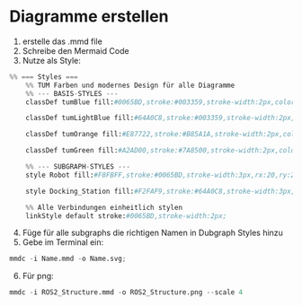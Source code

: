# Diagramme erstellen
1. erstelle das .mmd file
2. Schreibe den Mermaid Code
3. Nutze als Style: 

```python
%% === Styles ===
    %% TUM Farben und modernes Design für alle Diagramme
    %% --- BASIS-STYLES ---
    classDef tumBlue fill:#0065BD,stroke:#003359,stroke-width:2px,color:#ffffff,rx:12,ry:12,font-size:14px,font-weight:bold;

    classDef tumLightBlue fill:#64A0C8,stroke:#003359,stroke-width:2px,color:#ffffff,rx:12,ry:12,font-size:14px,font-weight:bold;

    classDef tumOrange fill:#E87722,stroke:#B85A1A,stroke-width:2px,color:#ffffff,rx:12,ry:12,font-size:14px,font-weight:bold;

    classDef tumGreen fill:#A2AD00,stroke:#7A8500,stroke-width:2px,color:#ffffff,rx:12,ry:12,font-size:14px,font-weight:bold;

    %% --- SUBGRAPH-STYLES ---
    style Robot fill:#F8FBFF,stroke:#0065BD,stroke-width:3px,rx:20,ry:20,color:#000000,font-size:16px,font-weight:bold;

    style Docking_Station fill:#F2FAF9,stroke:#64A0C8,stroke-width:3px,rx:20,ry:20,color:#000000,font-size:16px,font-weight:bold;

    %% Alle Verbindungen einheitlich stylen
    linkStyle default stroke:#0065BD,stroke-width:2px;    
```
4. Füge für alle subgraphs die richtigen Namen in Dubgraph Styles hinzu
5. Gebe im Terminal ein: 
```python
mmdc -i Name.mmd -o Name.svg;  
```
6. Für png: 
```python
mmdc -i ROS2_Structure.mmd -o ROS2_Structure.png --scale 4
```
